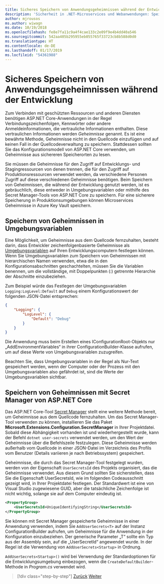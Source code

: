 ```yaml
---
title: Sicheres Speichern von Anwendungsgeheimnissen während der Entwicklung
description: 'Sicherheit in .NET-Microservices und Webanwendungen: Speichern Sie Ihre Anwendungsgeheimnisse wie Kennwörter, Verbindungszeichenfolgen oder API-Schlüssel nicht in der Quellcodeverwaltung, und informieren Sie sich über die Optionen, die Sie in ASP.NET Core verwenden können, insbesondere müssen Sie wissen, wie „Benutzergeheimnisse“ behandelt werden.'
author: mjrousos
ms.author: wiwagn
ms.date: 10/19/2018
ms.openlocfilehash: fe8e7fa11c9a4f4cae133c2e09f9e4b4dd40a546
ms.sourcegitcommit: 542aa405b295955eb055765f33723cb8b588d0d0
ms.translationtype: HT
ms.contentlocale: de-DE
ms.lasthandoff: 01/17/2019
ms.locfileid: "54361988"
---
```

# <a name="store-application-secrets-safely-during-development"></a>Sicheres Speichern von Anwendungsgeheimnissen während der Entwicklung

Zum Verbinden mit geschützten Ressourcen und anderen Diensten benötigen ASP.NET Core-Anwendungen in der Regel Verbindungszeichenfolgen, Kennwörter oder andere Anmeldeinformationen, die vertrauliche Informationen enthalten. Diese vertraulichen Informationen werden *Geheimnisse* genannt. Es ist eine bewährte Methode, Geheimnisse nicht in den Quellcode einzufügen und auf keinen Fall in der Quellcodeverwaltung zu speichern. Stattdessen sollten Sie das Konfigurationsmodell von ASP.NET Core verwenden, um Geheimnisse aus sichereren Speicherorten zu lesen.

Sie müssen die Geheimnisse für den Zugriff auf Entwicklungs- und Stagingressourcen von denen trennen, die für den Zugriff auf Produktionsressourcen verwendet werden, da verschiedene Personen Zugriff auf diese verschiedenen Geheimnisse benötigen. Beim Speichern von Geheimnissen, die während der Entwicklung genutzt werden, ist es gebräuchlich, diese entweder in Umgebungsvariablen oder mithilfe des Secret Manager-Tools von ASP.NET Core zu speichern. Für eine sicherere Speicherung in Produktionsumgebungen können Microservices Geheimnisse in Azure Key Vault speichern.

## <a name="store-secrets-in-environment-variables"></a>Speichern von Geheimnissen in Umgebungsvariablen

Eine Möglichkeit, um Geheimnisse aus dem Quellcode fernzuhalten, besteht darin, dass Entwickler zeichenfolgenbasierte Geheimnisse als [Umgebungsvariablen](/aspnet/core/security/app-secrets#environment-variables) auf Ihren Entwicklungscomputern festlegen können. Wenn Sie Umgebungsvariablen zum Speichern von Geheimnissen mit hierarchischen Namen verwenden, etwa die in den Konfigurationsabschnitten geschachtelten, müssen Sie die Variablen benennen, um die vollständige, mit Doppelpunkten (:) getrennte Hierarchie der Abschnitte einzubeziehen.

Zum Beispiel würde das Festlegen der Umgebungsvariablen `Logging:LogLevel:Default` auf `Debug` einem Konfigurationswert der folgenden JSON-Datei entsprechen:

```json
{
    "Logging": {
        "LogLevel": {
            "Default": "Debug"
        }
    }
}
```

Die Anwendung muss beim Erstellen eines IConfigurationRoot-Objekts nur „AddEnvironmentVariables“ in ihrer ConfigurationBuilder-Klasse aufrufen, um auf diese Werte von Umgebungsvariablen zuzugreifen.

Beachten Sie, dass Umgebungsvariablen in der Regel als Nur-Text gespeichert werden, wenn der Computer oder der Prozess mit den Umgebungsvariablen also gefährdet ist, sind die Werte der Umgebungsvariablen sichtbar.

## <a name="store-secrets-with-the-aspnet-core-secret-manager"></a>Speichern von Geheimnissen mit Secret Manager von ASP.NET Core

Das ASP.NET Core-Tool [Secret Manager](/aspnet/core/security/app-secrets#secret-manager) stellt eine weitere Methode bereit, um Geheimnisse aus dem Quellcode fernzuhalten. Um das Secret Manager-Tool verwenden zu können, installieren Sie das Paket **Microsoft.Extensions.Configuration.SecretManager** in Ihrer Projektdatei. Sobald diese Abhängigkeit vorhanden ist und wiederhergestellt wurde, kann der Befehl `dotnet user-secrets` verwendet werden, um den Wert der Geheimnisse über die Befehlszeile festzulegen. Diese Geheimnisse werden außerhalb vom Quellcode in einer JSON-Datei im Verzeichnis des Profils vom Benutzer (Details variieren je nach Betriebssystem) gespeichert.

Geheimnisse, die durch das Secret Manager-Tool festgelegt wurden, werden von der Eigenschaft `UserSecretsId` des Projekts organisiert, das die Geheimnisse verwendet. Aus diesem Grund sollten Sie sicherstellen, dass Sie die Eigenschaft UserSecretsId, wie im folgenden Codeausschnitt gezeigt wird, in Ihrer Projektdatei festlegen. Der Standardwert ist eine von Visual Studio zugewiesene GUID, aber die tatsächliche Zeichenfolge ist nicht wichtig, solange sie auf dem Computer eindeutig ist.

```xml
<PropertyGroup>
    <UserSecretsId>UniqueIdentifyingString</UserSecretsId>
</PropertyGroup>
```

Sie können mit Secret Manager gespeicherte Geheimnisse in einer Anwendung verwenden, indem Sie `AddUserSecrets<T>` auf der Instanz ConfigurationBuilder aufrufen, um Geheimnisse für die Anwendung in der Konfiguration einzubeziehen. Der generische Parameter „T“ sollte ein Typ aus der Assembly sein, auf die „UserSecretId“ angewendet wurde. In der Regel ist die Verwendung von `AddUserSecrets<Startup>` in Ordnung.

`AddUserSecrets<Startup>()` wird bei Verwendung der Standardoptionen für die Entwicklungsumgebung einbezogen, wenn die `CreateDefaultBuilder`-Methode in *Program.cs* verwendet wird.

>[!div class="step-by-step"]
>[Zurück](authorization-net-microservices-web-applications.md)
>[Weiter](azure-key-vault-protects-secrets.md)
